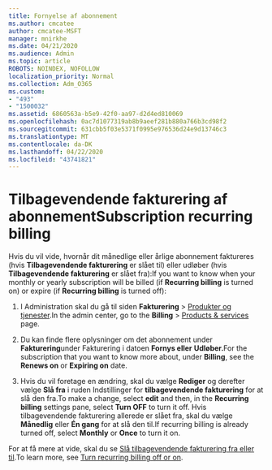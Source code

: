 ```yaml
---
title: Fornyelse af abonnement
ms.author: cmcatee
author: cmcatee-MSFT
manager: mnirkhe
ms.date: 04/21/2020
ms.audience: Admin
ms.topic: article
ROBOTS: NOINDEX, NOFOLLOW
localization_priority: Normal
ms.collection: Adm_O365
ms.custom:
- "493"
- "1500032"
ms.assetid: 6860563a-b5e9-42f0-aa97-d2d4ed810069
ms.openlocfilehash: 0ac7d1077319ab8b9aeef281b880a766b3cd98f2
ms.sourcegitcommit: 631cbb5f03e5371f0995e976536d24e9d13746c3
ms.translationtype: MT
ms.contentlocale: da-DK
ms.lasthandoff: 04/22/2020
ms.locfileid: "43741821"
---
```

# <a name="subscription-recurring-billing"></a><span data-ttu-id="1e1f5-102">Tilbagevendende fakturering af abonnement</span><span class="sxs-lookup"><span data-stu-id="1e1f5-102">Subscription recurring billing</span></span>

<span data-ttu-id="1e1f5-103">Hvis du vil vide, hvornår dit månedlige eller årlige abonnement faktureres (hvis **Tilbagevendende fakturering** er slået til) eller udløber (hvis **Tilbagevendende fakturering** er slået fra):</span><span class="sxs-lookup"><span data-stu-id="1e1f5-103">If you want to know when your monthly or yearly subscription will be billed (if **Recurring billing** is turned on) or expire (if **Recurring billing** is turned off):</span></span>
  
1. <span data-ttu-id="1e1f5-104">I Administration skal du gå til siden **Fakturering** \> [Produkter og tjenester](https://go.microsoft.com/fwlink/p/?linkid=842054).</span><span class="sxs-lookup"><span data-stu-id="1e1f5-104">In the admin center, go to the **Billing** \> [Products & services](https://go.microsoft.com/fwlink/p/?linkid=842054) page.</span></span>

2. <span data-ttu-id="1e1f5-105">Du kan finde flere oplysninger om det abonnement under **Fakturering**under Fakturering i datoen **Fornys eller** **Udløber.**</span><span class="sxs-lookup"><span data-stu-id="1e1f5-105">For the subscription that you want to know more about, under **Billing**, see the **Renews on** or **Expiring on** date.</span></span>

4. <span data-ttu-id="1e1f5-106">Hvis du vil foretage en ændring, skal du vælge **Rediger** og derefter vælge **Slå fra** i ruden Indstillinger for **tilbagevendende fakturering** for at slå den fra.</span><span class="sxs-lookup"><span data-stu-id="1e1f5-106">To make a change, select **edit** and then, in the **Recurring billing** settings pane, select **Turn OFF** to turn it off.</span></span> <span data-ttu-id="1e1f5-107">Hvis tilbagevendende fakturering allerede er slået fra, skal du vælge **Månedlig** eller **Én gang** for at slå den til.</span><span class="sxs-lookup"><span data-stu-id="1e1f5-107">If recurring billing is already turned off, select **Monthly** or **Once** to turn it on.</span></span>

<span data-ttu-id="1e1f5-108">For at få mere at vide, skal du se [Slå tilbagevendende fakturering fra eller til](https://docs.microsoft.com/office365/admin/subscriptions-and-billing/renew-your-subscription).</span><span class="sxs-lookup"><span data-stu-id="1e1f5-108">To learn more, see [Turn recurring billing off or on](https://docs.microsoft.com/office365/admin/subscriptions-and-billing/renew-your-subscription).</span></span>